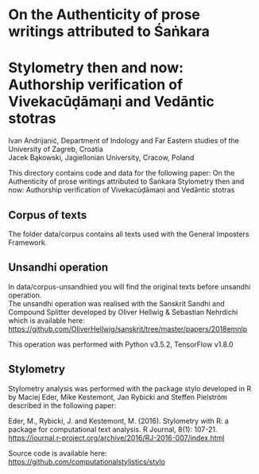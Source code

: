 # On the Authenticity of prose writings attributed to Śaṅkara
# Stylometry then and now: Authorship verification of Vivekacūḍāmaṇi and Vedāntic stotras

Ivan Andrijanić, Department of Indology and Far Eastern studies of the University of Zagreb, Croatia<br />
Jacek Bąkowski, Jagiellonian University, Cracow, Poland<br />

This directory contains code and data for the following paper:
On the Authenticity of prose writings attributed to Śaṅkara
Stylometry then and now: Authorship verification of Vivekacūḍāmaṇi and Vedāntic stotras

## Corpus of texts
The folder data/corpus contains all texts used with the General Imposters Framework.

## Unsandhi operation
In data/corpus-unsandhied you will find the original texts before unsandhi operation.<br />
The unsandhi operation was realised with the Sanskrit Sandhi and Compound Splitter developed by Oliver Hellwig & Sebastian Nehrdichi which is available here: https://github.com/OliverHellwig/sanskrit/tree/master/papers/2018emnlp <br />

This operation was performed with Python v3.5.2, TensorFlow v1.8.0

## Stylometry
Stylometry analysis was performed with the package stylo developed in R by Maciej Eder, Mike Kestemont, Jan Rybicki and Steffen Pielström described in the following paper:

Eder, M., Rybicki, J. and Kestemont, M. (2016). Stylometry with R: a package for computational text analysis. R Journal, 8(1): 107-21. https://journal.r-project.org/archive/2016/RJ-2016-007/index.html

Source code is available here: https://github.com/computationalstylistics/stylo


